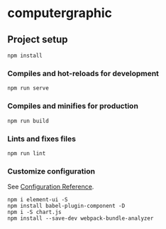 # computergraphic

## Project setup
```
npm install
```

### Compiles and hot-reloads for development
```
npm run serve
```

### Compiles and minifies for production
```
npm run build
```

### Lints and fixes files
```
npm run lint
```

### Customize configuration
See [Configuration Reference](https://cli.vuejs.org/config/).

```
npm i element-ui -S
npm install babel-plugin-component -D
npm i -S chart.js
npm install --save-dev webpack-bundle-analyzer
```
